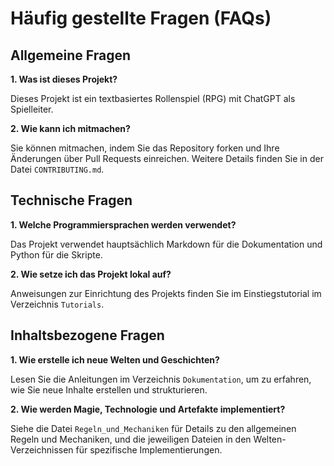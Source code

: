 # Häufig gestellte Fragen (FAQs)

## Allgemeine Fragen

**1. Was ist dieses Projekt?**

Dieses Projekt ist ein textbasiertes Rollenspiel (RPG) mit ChatGPT als Spielleiter.

**2. Wie kann ich mitmachen?**

Sie können mitmachen, indem Sie das Repository forken und Ihre Änderungen über Pull Requests einreichen. Weitere Details finden Sie in der Datei `CONTRIBUTING.md`.

## Technische Fragen

**1. Welche Programmiersprachen werden verwendet?**

Das Projekt verwendet hauptsächlich Markdown für die Dokumentation und Python für die Skripte.

**2. Wie setze ich das Projekt lokal auf?**

Anweisungen zur Einrichtung des Projekts finden Sie im Einstiegstutorial im Verzeichnis `Tutorials`.

## Inhaltsbezogene Fragen

**1. Wie erstelle ich neue Welten und Geschichten?**

Lesen Sie die Anleitungen im Verzeichnis `Dokumentation`, um zu erfahren, wie Sie neue Inhalte erstellen und strukturieren.

**2. Wie werden Magie, Technologie und Artefakte implementiert?**

Siehe die Datei `Regeln_und_Mechaniken` für Details zu den allgemeinen Regeln und Mechaniken, und die jeweiligen Dateien in den Welten-Verzeichnissen für spezifische Implementierungen.
